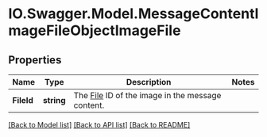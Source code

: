 # IO.Swagger.Model.MessageContentImageFileObjectImageFile
## Properties

Name | Type | Description | Notes
------------ | ------------- | ------------- | -------------
**FileId** | **string** | The [File](/docs/api-reference/files) ID of the image in the message content. | 

[[Back to Model list]](../README.md#documentation-for-models) [[Back to API list]](../README.md#documentation-for-api-endpoints) [[Back to README]](../README.md)

